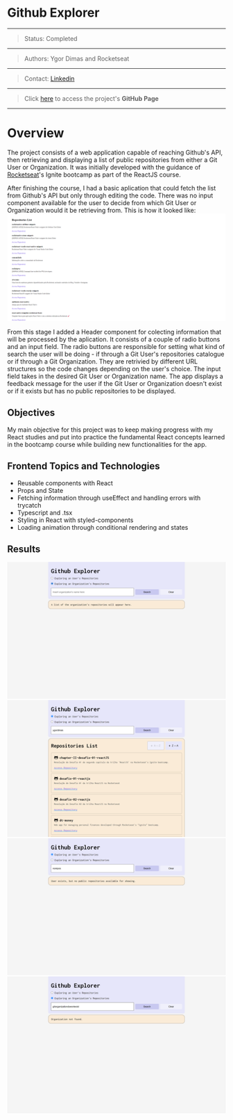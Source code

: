 # Github Explorer
---
>Status: Completed
---
>Authors: Ygor Dimas and Rocketseat
---
>Contact: [Linkedin](https://www.linkedin.com/in/ygor-dimas/)
---
>Click [here](https://ygordimas.github.io/github-explorer/) to access the project's **GitHub Page**
---

# Overview

The project consists of a web application capable of reaching Github's API, then retrieving and displaying a list of public repositories from either a Git User or Organization. It was initially developed with the guidance of [Rocketseat](https://github.com/Rocketseat)'s Ignite bootcamp as part of the ReactJS course.

After finishing the course, I had a basic aplication that could fetch the list from Github's API but only through editing the code. There was no input component available for the user to decide from which Git User or Organization would it be retrieving from. This is how it looked like:
![Overview of the project's initial stage](https://github.com/ygordimas/github-explorer/blob/main/public/images/BaseProject.png?raw=true)

From this stage I added a Header component for colecting information that will be processed by the aplication. It consists of a couple of radio buttons and an input field. The radio buttons are responsible for setting what kind of search the user will be doing - if through a Git User's repositories catalogue or if through a Git Organization. They are retrivied by different URL structures so the code changes depending on the user's choice. The input field takes in the desired Git User or Organization name. The app displays a feedback message for the user if the Git User or Organization doesn't exist or if it exists but has no public repositories to be displayed.

## Objectives

My main objective for this project was to keep making progress with my React studies and put into practice the fundamental React concepts learned in the bootcamp course while building new functionalities for the app.

## Frontend Topics and Technologies

- Reusable components with React
- Props and State
- Fetching information through useEffect and handling errors with trycatch
- Typescript and .tsx
- Styling in React with styled-components
- Loading animation through conditional rendering and states

## Results

![Github Explorer application](https://github.com/ygordimas/github-explorer/blob/main/public/images/ygordimas.github.io_github-explorer_(Nest%20Hub%20Max)%20(1).png)
![Github Explorer application showing list of user's repositories](https://github.com/ygordimas/github-explorer/blob/main/public/images/ygordimas.github.io_github-explorer_(Nest%20Hub%20Max).png)
![Github Explorer application displaying message for when User or Organization has no repositories](https://github.com/ygordimas/github-explorer/blob/main/public/images/localhost_8080_(Nest%20Hub%20Max).png)
![Github Explorer application displaying warning for when User or Organization doesn't exist](https://github.com/ygordimas/github-explorer/blob/main/public/images/ygordimas.github.io_github-explorer_(Nest%20Hub%20Max)%20(3).png)
